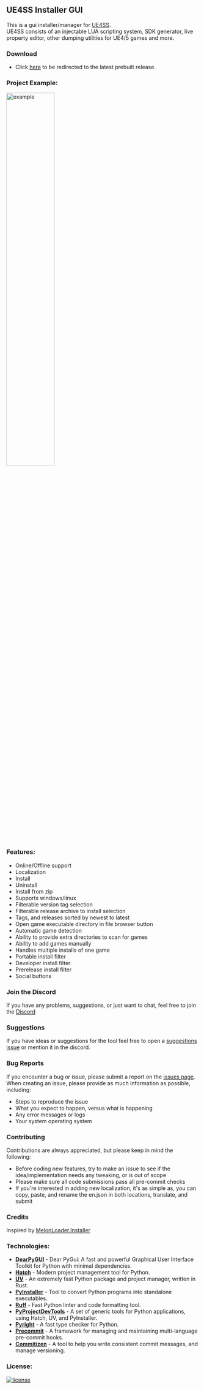 ## UE4SS Installer GUI

This is a gui installer/manager for [UE4SS](https://github.com/UE4SS-RE/RE-UE4SS).\
UE4SS consists of an injectable LUA scripting system, SDK generator, live property editor, other dumping utilities for UE4/5 games and more.


### Download
- Click [here](https://github.com/Mythical-Github/ue4ss_installer_gui/releases/latest) to be redirected to the latest prebuilt release.


### Project Example:
<img src="https://github.com/user-attachments/assets/f6a0ec21-4ee3-4f52-8eeb-2b79cafddf98" alt="example" width="50%" height="50%">

  
### Features:
- Online/Offline support
- Localization
- Install
- Uninstall
- Install from zip
- Supports windows/linux
- Filterable version tag selection
- Filterable release archive to install selection
- Tags, and releases sorted by newest to latest
- Open game executable directory in file browser button
- Automatic game detection
- Ability to provide extra directories to scan for games
- Ability to add games manually
- Handles multiple installs of one game
- Portable install filter
- Developer install filter
- Prerelease install filter
- Social buttons


### Join the Discord
If you have any problems, suggestions, or just want to chat, feel free to join the [Discord](https://discord.gg/7qhRGHF9Tt)


### Suggestions
If you have ideas or suggestions for the tool feel free to open a [suggestions issue](https://github.com/Mythical-Github/ue4ss_installer_gui/issues) or mention it in the discord.


### Bug Reports
If you encounter a bug or issue, please submit a report on the [issues page](https://github.com/Mythical-Github/ue4ss_installer_gui/issues). 
When creating an issue, please provide as much information as possible, including:
- Steps to reproduce the issue
- What you expect to happen, versus what is happening
- Any error messages or logs
- Your system operating system


### Contributing
Contributions are always appreciated, but please keep in mind the following:
- Before coding new features, try to make an issue to see if the idea/implementation needs any tweaking, or is out of scope
- Please make sure all code submissions pass all pre-commit checks
- If you're interested in adding new localization, it's as simple as, you can copy, paste, and rename the en.json in both locations, translate, and submit


### Credits
Inspired by [MelonLoader.Installer](https://github.com/LavaGang/MelonLoader.Installer)


### Technologies:

- **[DearPyGUI](https://github.com/hoffstadt/DearPyGui)** - Dear PyGui: A fast and powerful Graphical User Interface Toolkit for Python with minimal dependencies.
- **[Hatch](https://github.com/pypa/hatch)** - Modern project management tool for Python.
- **[UV](https://github.com/astral-sh/uv)** - An extremely fast Python package and project manager, written in Rust.
- **[PyInstaller](https://github.com/pyinstaller/pyinstaller)** - Tool to convert Python programs into standalone executables.
- **[Ruff](https://github.com/astral-sh/ruff)** - Fast Python linter and code formatting tool.
- **[PyProjectDevTools](https://github.com/Mythical-Github/py_project_dev_tools)** - A set of generic tools for Python applications, using Hatch, UV, and PyInstaller.
- **[Pyright](https://github.com/microsoft/pyright)** - A fast type checker for Python.
- **[Precommit](https://github.com/pre-commit/pre-commit)** - A framework for managing and maintaining multi-language pre-commit hooks.
- **[Commitizen](https://github.com/commitizen-tools/commitizen)** - A tool to help you write consistent commit messages, and manage versioning.


### License:
[![license](https://www.gnu.org/graphics/gplv3-with-text-136x68.png)](LICENSE)
